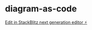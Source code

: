 # diagram-as-code

[Edit in StackBlitz next generation editor ⚡️](https://stackblitz.com/~/github.com/antocapilla/diagram-as-code)